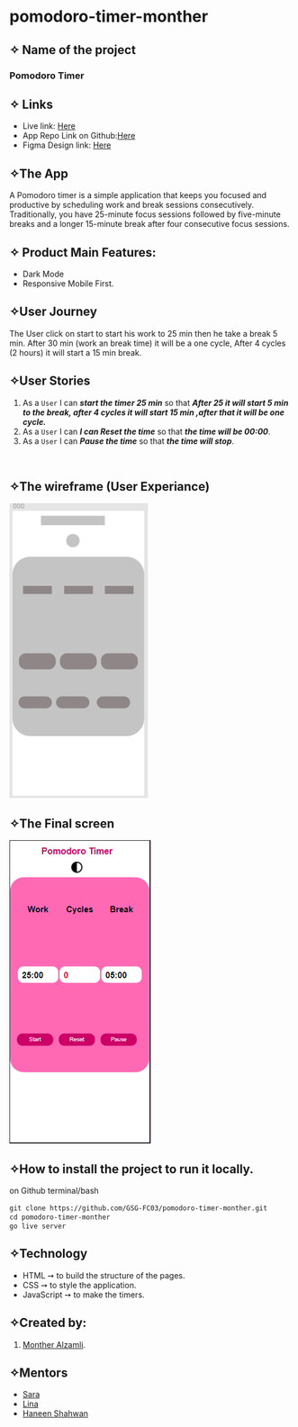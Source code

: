 # pomodoro-timer-monther
## ✧ Name of the project
### Pomodoro Timer ###

## ✧ Links
- Live link: [Here](https://gsg-fc03.github.io/pomodoro-timer-monther/)
- App Repo Link on Github:[Here](https://github.com/GSG-FC03/pomodoro-timer-monther)
- Figma Design link: [Here](https://www.figma.com/file/wu1ai6kONhlPbErqCgjd5V/Untitled?node-id=0%3A1)

## ✧The App
A Pomodoro timer is a simple application that keeps you focused and productive by scheduling work and break sessions consecutively. Traditionally, you have 25-minute focus sessions followed by five-minute breaks and a longer 15-minute break after four consecutive focus sessions.

## ✧ Product Main Features:
* Dark Mode
* Responsive Mobile First. 

## ✧User Journey
The User click on start to start his work to 25 min then he take a break 5 min.
After 30 min (work an break time) it will be a one cycle,
After 4 cycles (2 hours) it will start a 15 min break. 


## ✧User Stories
1. As a `User` I can ***start the timer 25 min*** so that ***After 25 it will  start 5 min to the break, after 4 cycles it will start 15 min ,after that it will be one cycle.***
2. As a `User` I can ***I can Reset the time*** so that ***the time will be 00:00***.
3. As a `User` I can ***Pause the time*** so that ***the time will stop***.
<br>

## ✧The wireframe (User Experiance)
<div style="display:inline">
<img width="auto" src="https://raw.githubusercontent.com/GSG-FC03/pomodoro-timer-monther/main/assets/user.PNG">
</div>
<br>

## ✧The Final screen
<div style="display:inline">
<img width="auto" src="https://raw.githubusercontent.com/GSG-FC03/pomodoro-timer-monther/main/assets/final-screen.PNG">
</div>


## ✧How to install the project to run it locally.
on Github terminal/bash

```shell
git clone https://github.com/GSG-FC03/pomodoro-timer-monther.git
cd pomodoro-timer-monther
go live server
```

## ✧Technology
- HTML ➙ to build the structure of the pages.
- CSS ➙ to style the application.
- JavaScript ➙ to make the timers.

## ✧Created by: 
1. [Monther Alzamli](https://github.com/MontherIsmail).

## ✧Mentors
- [Sara](https://github.com/sara219)
- [Lina](https://github.com/lina-jamal)
- [Haneen Shahwan](https://github.com/hshahwan)